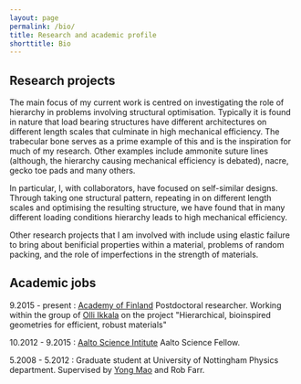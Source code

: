 ```yaml
---
layout: page
permalink: /bio/
title: Research and academic profile
shorttitle: Bio 
---
```


## Research projects
The main focus of my current work is centred on investigating the role of hierarchy in problems involving structural optimisation. Typically it is found in nature that load bearing structures have different architectures on different length scales that culminate in high mechanical efficiency. The trabecular bone serves as a prime example of this and is the inspiration for much of my research. Other examples include ammonite suture lines (although, the hierarchy causing mechanical efficiency is debated), nacre, gecko toe pads and many others. 

In particular, I, with collaborators, have focused on self-similar designs. Through taking one structural pattern, repeating in on different length scales and optimising the resulting structure, we have found that in many different loading conditions hierarchy leads to high mechanical efficiency. 

Other research projects that I am involved with include using elastic failure to bring about benificial properties within a material, problems of random packing, and the role of imperfections in the strength of materials. 

## Academic jobs

9.2015 - present
: [Academy of Finland][aka] Postdoctoral researcher. Working within the group of [Olli Ikkala][olli] on the project "Hierarchical, bioinspired geometries for efficient, robust materials"

10.2012 - 9.2015 
: [Aalto Science Intitute][asci] Aalto Science Fellow. 

5.2008 - 5.2012
: Graduate student at University of Nottingham Physics department. Supervised by [Yong Mao][yong] and Rob Farr. 


[aka]: http://aka.fi/en
[asci]: http://asci.aalto.fi/
[olli]:http://physics.aalto.fi/groups/molmat/
[yong]:https://www.nottingham.ac.uk/physics/people/yong.mao